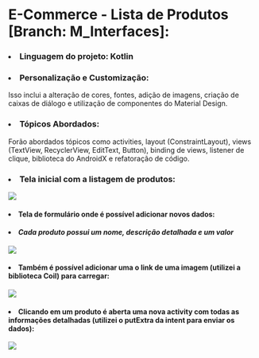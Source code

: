 # E-Commerce - Lista de Produtos [Branch: M_Interfaces]:
<p> 
  
### <li> Linguagem do projeto: Kotlin </li>

### <li> Personalização e Customização: </li>
Isso inclui a alteração de cores, fontes, adição de imagens, criação de caixas de diálogo e utilização de componentes do Material Design.

### <li> Tópicos Abordados: </li>
Forão abordados tópicos como activities, layout (ConstraintLayout), views (TextView, RecyclerView, EditText, Button), binding de views, listener de clique, biblioteca do AndroidX e refatoração de código.

### <li> Tela inicial com a listagem de produtos: </li>

<img src="https://github.com/darleyleal98/lista-de-produtos/assets/132721098/3a92ccc7-872d-483f-a9fa-a2a91aef857e)"> </img>

  #### <li> Tela de formulário onde é possível adicionar novos dados: </li>
  #### <li> *Cada produto possui um nome, descrição detalhada e um valor* </li> 

<img src="(https://github.com/darleyleal98/lista-de-produtos/assets/132721098/ffaf3ce8-00d6-4ec4-9f86-0bc5f7182836)"> </img>

   #### <li> Também é possível adicionar uma o link de uma imagem (utilizei a biblioteca Coil) para carregar:   </li> 

<img src="https://github.com/darleyleal98/lista-de-produtos/assets/132721098/3f896b45-5f7e-4091-8e49-f59eab29641b)"> </img> <br>

#### <li> Clicando em um produto é aberta uma nova activity com todas as informações detalhadas (utilizei o putExtra da intent para enviar os dados):  </li>

 <img src="https://github.com/darleyleal98/lista-de-produtos/assets/132721098/9bd6d839-4a07-4d51-81cc-dc0b555123c3)"> </img>
